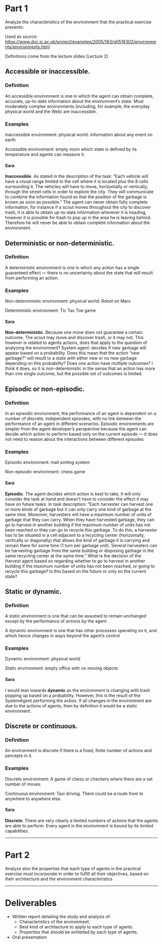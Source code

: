 # Part 1

Analyze the characteristics of the environment that the practical exercise presents:

Used as source: https://www.doc.ic.ac.uk/project/examples/2005/163/g0516302/environments/environments.html

Definitions come from the lecture slides (Lecture 2)

## Accessible or inaccessible.

### Definition

An accessible environment is one in which the agent can obtain complete, accurate, up-to-date information about the environment’s state. Most moderately complex environments (including, for example, the everyday physical world and the Web) are inaccessible.

### Examples

Inaccessible environment: physical world: information about any event on earth 

Accessible environment: empty room which state is defined by its temperature and agents can measure it. 

#### Sara

**Inaccessible**. As stated in the description of the task: “Each vehicle will have a visual range limited to the cell where it is located plus the 8 cells surrounding it. The vehicles will have to move, horizontally or vertically, through the street cells in order to explore the city. They will communicate to combine the information found so that the position of the garbage is known as soon as possible.” The agent can never obtain fully complete information, for instance if a scout moves throughout the city to discover trash, it is able to obtain up-to-date information wherever it is heading, however it is possible for trash to pop up in the area he is leaving behind. Therefore he will never be able to obtain complete information about the environment. 

## Deterministic or non-deterministic.

### Definition

A deterministic environment is one in which any action has a single guaranteed effect — there is no uncertainty about the state that will result from performing an action.

### Examples

Non-deterministic environment: physical world: Robot on Mars 

Deterministic environment: Tic Tac Toe game 

#### Sara

**Non-deterministic**. Because one move does not guarantee a certain outcome. The scout may move and discover trash, or it may not. This however is related to agents actions, does that apply to the question of analyzing the environment? System agent: decides if new garbage will appear based on a probability. Does this mean that the action “new garbage?” will result to a state with either new or no new garbage depending on this probability? Does one action have multiple outcomes? I think it does, so it is non-deterministic in the sense that an action has more than one single outcome, but the possible set of outcomes is limited. 

## Episodic or non-episodic.

### Definition

In an episodic environment, the performance of an agent is dependent on a number of discrete, independent episodes, with no link between the performance of an agent in different scenarios. Episodic environments are simpler from the agent developer’s perspective because the agent can decide which action to perform based only on the current episode — it does not need to reason about the interactions between different episodes

### Examples

Episodic environment: mail sorting system 

Non-episodic environment: chess game 

#### Sara

**Episodic**. The agent decides which action is best to take, it will only consider the task at hand and doesn’t have to consider the effect it may have on future tasks. In task description: “Each harvester can harvest one or more kinds of garbage but it can only carry one kind of garbage at the same time. Moreover, harvesters will have a maximum number of units of garbage that they can carry. When they have harvested garbage, they can go to harvest in another building if the maximum number of units has not been reached or they can go to recycle this garbage. To do this, a harvester has to be situated in a cell adjacent to a recycling center (horizontally, vertically or diagonally) that allows the kind of garbage it is carrying and remain there for some time (1 turn per garbage unit). Several harvesters can be harvesting garbage from the same building or disposing garbage in the same recycling center at the same time.” What is the decision of the Harvest agent based on regarding whether to go to harvest in another building if the maximum number of units has not been reached, or going to recycle this garbage? Is this based on the future or only on the current state?

## Static or dynamic.

### Definition

A static environment is one that can be assumed to remain unchanged except by the performance of actions by the agent

A dynamic environment is one that has other processes operating on it, and which hence changes in ways beyond the agent’s control

### Examples

Dynamic environment: physical world 

Static environment: empty office with no moving objects

#### Sara

I would lean towards **dynamic** as the environment is changing with trash popping up based on a probability. However, this is the result of the SystemAgent performing the action. If all changes in the environment are due to the actions of agents, then by definition it would be a static environment. 

## Discrete or continuous.

### Definition

An environment is discrete if there is a fixed, finite number of actions and percepts in it.

### Examples

Discrete environment: A game of chess or checkers where there are a set number of moves. 

Continuous environment: Taxi driving. There could be a route from to anywhere to anywhere else. 

#### Sara

**Discrete**. There are very clearly a limited numbers of actions that the agents are able to perform. Every agent in the environment is bound by its limited capabilities. 

---

# Part 2

Analyze also the properties that each type of agents in the practical exercise must incorporate in order to fulfill all their objectives, based on their architecture and the environment characteristics

---

# Deliverables

- Written report detailing the study and analysis of:
	- Characteristics of the environment.
	- Best kind of architecture to apply to each type of agents.
	- Properties that should be exhibited by each type of agents.
- Oral presentation